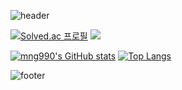 ![header](https://capsule-render.vercel.app/api?type=waving&color=ffd857&height=100&section=header&text=mango&fontColor=f5f5f2&fontSize=90)

[![Solved.ac
프로필](http://mazassumnida.wtf/api/v2/generate_badge?boj=mng051)](https://solved.ac/mng051)
<img src="http://mazandi.herokuapp.com/api?handle=mng051&theme=warm"/>

[![mng990's GitHub stats](https://github-readme-stats.vercel.app/api?username=mng051)](https://github.com/mng990/github-readme-stats)
[![Top Langs](https://github-readme-stats.vercel.app/api/top-langs/?username=mng990)](https://github.com/mng990/github-readme-stats)


![footer](https://capsule-render.vercel.app/api?type=waving&color=ffd857&height=100&section=footer)



